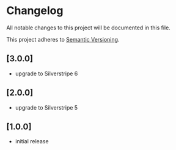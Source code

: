 # Changelog

All notable changes to this project will be documented in this file.

This project adheres to [Semantic Versioning](http://semver.org/).

## [3.0.0]

* upgrade to Silverstripe 6

## [2.0.0]

* upgrade to Silverstripe 5

## [1.0.0]

* initial release

